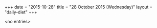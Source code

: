+++
date = "2015-10-28"
title = "28 October 2015 (Wednesday)"
layout = "daily-diet"
+++

\<no entries\>